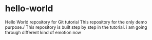 # hello-world
Hello World repository for Git tutorial
This repository for the only demo purpose./
This repository is built step by step in the tutorial.
i am going through different kind of emotion now
